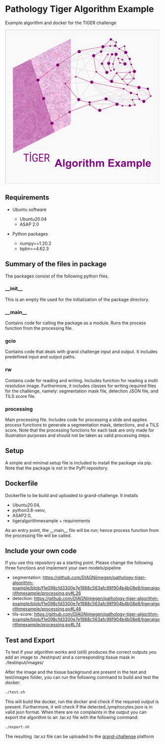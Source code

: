 # Pathology Tiger Algorithm Example

Example algorithm and docker for the TIGER challenge

<img src="https://github.com/DIAGNijmegen/pathology-tiger-algorithm-example/blob/main/Tiger%20-%20algorithm%20example.png" width="500" height="500">

## Requirements

- Ubuntu software
  - Ubuntu20.04
  - ASAP 2.0


- Python packages
  - numpy==1.20.2
  - tqdm==4.62.3

## Summary of the files in package
The packages consist of the following python files.

### \_\_init\_\_
This is an empty file used for the initialization of the package directory.

### \_\_main\_\_
Contains code for calling the package as a module. Runs the process function from the processing file.

### gcio
Contains code that deals with grand challenge input and output. It includes predefined input and output paths. 

### rw
Contains code for reading and writing. Includes function for reading a multi resolution image. Furthermore, it includes classes for writing required files for the challenge, namely: segmentation mask file, detection JSON file, and TILS score file.

### processing
Main processing file. Includes code for processing a slide and applies process functions to generate a segmentation mask, detections, and a TILS score. Note that the processing functions for each task are only made for illustration purposes and should not be taken as valid processing steps.

## Setup
A simple and minimal setup file is included to install the package via pip. Note that the package is not in the PyPI repository.

## Dockerfile
Dockerfile to be build and uploaded to grand-challenge. It installs 
 - Ubuntu20.04, 
 - python3.8-venv, 
 - ASAP2.0, 
 - tigeralgorithmexample + requirements

As an entry point, the \_\_main\_\_ file will be run; hence process function from the processing file will be called.

## Include your own code
If you use this repository as a starting point. Please change the following three functions and implement your own models/pipeline
 - segmentation: https://github.com/DIAGNijmegen/pathology-tiger-algorithm-example/blob/f1e098cfd3300e7e1988c563afc98f904b4b08e8/tigeralgorithmexample/processing.py#L26
 - detection: https://github.com/DIAGNijmegen/pathology-tiger-algorithm-example/blob/f1e098cfd3300e7e1988c563afc98f904b4b08e8/tigeralgorithmexample/processing.py#L48
 - tils-score: https://github.com/DIAGNijmegen/pathology-tiger-algorithm-example/blob/f1e098cfd3300e7e1988c563afc98f904b4b08e8/tigeralgorithmexample/processing.py#L74


## Test and Export
To test if your algorithm works and (still) produces the correct outputs you add an image to ./testinput/ and a corresponding tissue mask in ./testinput/images/

After the image and the tissue background are present in the test and test/images folder, you can run the following command to build and test the docker:

```bash
./test.sh
```

This will build the docker, run the docker and check if the required output is present. Furthermore, it will check if the detected_lymphocytes.json is in valid json format. When there are no complaints in the output you can export the algorithm to an .tar.xz file with the following command:

```bash
./export.sh
```

The resulting .tar.xz file can be uploaded to the <a href="https://grand-challenge.org/">grand-challenge</a> platform

